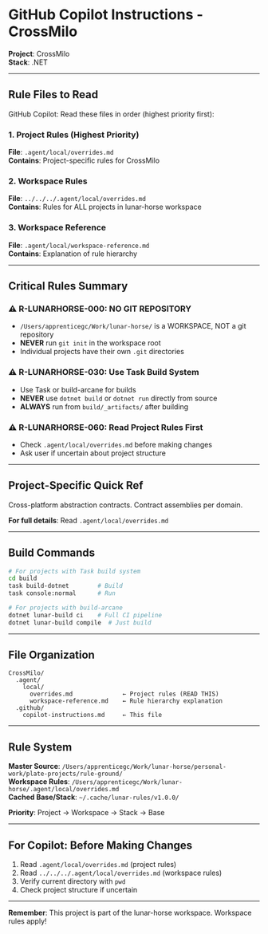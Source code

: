 # GitHub Copilot Instructions - CrossMilo

**Project**: CrossMilo  
**Stack**: .NET

---

## Rule Files to Read

GitHub Copilot: Read these files in order (highest priority first):

### 1. Project Rules (Highest Priority)
**File**: `.agent/local/overrides.md`  
**Contains**: Project-specific rules for CrossMilo

### 2. Workspace Rules
**File**: `../../../.agent/local/overrides.md`  
**Contains**: Rules for ALL projects in lunar-horse workspace

### 3. Workspace Reference
**File**: `.agent/local/workspace-reference.md`  
**Contains**: Explanation of rule hierarchy

---

## Critical Rules Summary

### ⚠️ R-LUNARHORSE-000: NO GIT REPOSITORY
- `/Users/apprenticegc/Work/lunar-horse/` is a WORKSPACE, NOT a git repository
- **NEVER** run `git init` in the workspace root
- Individual projects have their own `.git` directories

### ⚠️ R-LUNARHORSE-030: Use Task Build System
- Use Task or build-arcane for builds
- **NEVER** use `dotnet build` or `dotnet run` directly from source
- **ALWAYS** run from `build/_artifacts/` after building

### ⚠️ R-LUNARHORSE-060: Read Project Rules First
- Check `.agent/local/overrides.md` before making changes
- Ask user if uncertain about project structure

---

## Project-Specific Quick Ref

Cross-platform abstraction contracts. Contract assemblies per domain.

**For full details**: Read `.agent/local/overrides.md`

---

## Build Commands

```bash
# For projects with Task build system
cd build
task build-dotnet        # Build
task console:normal      # Run

# For projects with build-arcane
dotnet lunar-build ci    # Full CI pipeline
dotnet lunar-build compile  # Just build
```

---

## File Organization

```
CrossMilo/
  .agent/
    local/
      overrides.md              ← Project rules (READ THIS)
      workspace-reference.md    ← Rule hierarchy explanation
  .github/
    copilot-instructions.md     ← This file
```

---

## Rule System

**Master Source**: `/Users/apprenticegc/Work/lunar-horse/personal-work/plate-projects/rule-ground/`  
**Workspace Rules**: `/Users/apprenticegc/Work/lunar-horse/.agent/local/overrides.md`  
**Cached Base/Stack**: `~/.cache/lunar-rules/v1.0.0/`

**Priority**: Project → Workspace → Stack → Base

---

## For Copilot: Before Making Changes

1. Read `.agent/local/overrides.md` (project rules)
2. Read `../../../.agent/local/overrides.md` (workspace rules)
3. Verify current directory with `pwd`
4. Check project structure if uncertain

---

**Remember**: This project is part of the lunar-horse workspace. Workspace rules apply!
